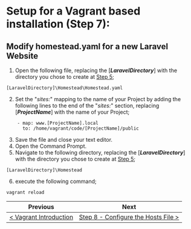 # Setup for a Vagrant based installation (Step 7):

## Modify homestead.yaml for a new Laravel Website

1. Open the following file, replacing the [**_LaravelDirectory_**] with the directory you chose to create at [Step 5](vagrant-5.md);
  
```
[LaravelDirectory]\Homestead\Homestead.yaml
```

2. Set the "_sites:_" mapping to the name of your Project by adding the following lines to the end of the "_sites:_" section, replacing [**_ProjectName_**] with the name of your Project;

```
    - map: www.[ProjectName].local
      to: /home/vagrant/code/[ProjectName]/public
```

3. Save the file and close your text editor.
4. Open the Command Prompt.
5. Navigate to the following directory, replacing the [**_LaravelDirectory_**] with the directory you chose to create at [Step 5](vagrant-5.md);
  
```
[LaravelDirectory]\Homestead
```
6. execute the following command;

```
vagrant reload
```

| Previous | Next |
| -------- | ---- |
| [< Vagrant Introduction](README.md) | [Step 8 - Configure the Hosts File >](vagrant-8-newsite.md) |